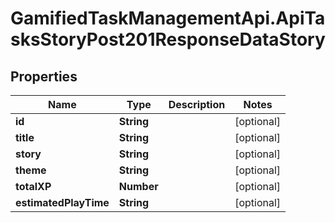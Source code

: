 # GamifiedTaskManagementApi.ApiTasksStoryPost201ResponseDataStory

## Properties

Name | Type | Description | Notes
------------ | ------------- | ------------- | -------------
**id** | **String** |  | [optional] 
**title** | **String** |  | [optional] 
**story** | **String** |  | [optional] 
**theme** | **String** |  | [optional] 
**totalXP** | **Number** |  | [optional] 
**estimatedPlayTime** | **String** |  | [optional] 


